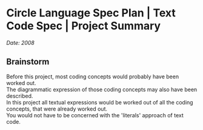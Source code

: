 ﻿Circle Language Spec Plan | Text Code Spec | Project Summary
============================================================

*Date: 2008*


Brainstorm
----------

Before this project, most coding concepts would probably have been worked out.  
The diagrammatic expression of those coding concepts may also have been described.  
In this project all textual expressions would be worked out of all the coding concepts, that were already worked out.  
You would not have to be concerned with the 'literals' approach of text code.
